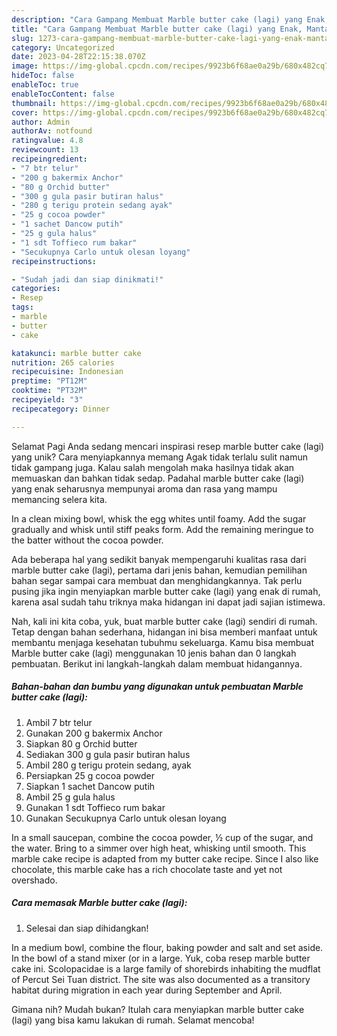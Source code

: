 ```yaml
---
description: "Cara Gampang Membuat Marble butter cake (lagi) yang Enak, Mantap"
title: "Cara Gampang Membuat Marble butter cake (lagi) yang Enak, Mantap"
slug: 1273-cara-gampang-membuat-marble-butter-cake-lagi-yang-enak-mantap
category: Uncategorized
date: 2023-04-28T22:15:38.070Z
image: https://img-global.cpcdn.com/recipes/9923b6f68ae0a29b/680x482cq70/marble-butter-cake-lagi-foto-resep-utama.jpg
hideToc: false
enableToc: true
enableTocContent: false
thumbnail: https://img-global.cpcdn.com/recipes/9923b6f68ae0a29b/680x482cq70/marble-butter-cake-lagi-foto-resep-utama.jpg
cover: https://img-global.cpcdn.com/recipes/9923b6f68ae0a29b/680x482cq70/marble-butter-cake-lagi-foto-resep-utama.jpg
author: Admin
authorAv: notfound
ratingvalue: 4.8
reviewcount: 13
recipeingredient:
- "7 btr telur"
- "200 g bakermix Anchor"
- "80 g Orchid butter"
- "300 g gula pasir butiran halus"
- "280 g terigu protein sedang ayak"
- "25 g cocoa powder"
- "1 sachet Dancow putih"
- "25 g gula halus"
- "1 sdt Toffieco rum bakar"
- "Secukupnya Carlo untuk olesan loyang"
recipeinstructions:

- "Sudah jadi dan siap dinikmati!"
categories:
- Resep
tags:
- marble
- butter
- cake

katakunci: marble butter cake 
nutrition: 265 calories
recipecuisine: Indonesian
preptime: "PT12M"
cooktime: "PT32M"
recipeyield: "3"
recipecategory: Dinner

---
```



Selamat Pagi Anda sedang mencari inspirasi resep marble butter cake (lagi) yang unik? Cara menyiapkannya memang Agak tidak terlalu sulit namun tidak gampang juga. Kalau salah mengolah maka hasilnya tidak akan memuaskan dan bahkan tidak sedap. Padahal marble butter cake (lagi) yang enak seharusnya mempunyai aroma dan rasa yang mampu memancing selera kita.


In a clean mixing bowl, whisk the egg whites until foamy. Add the sugar gradually and whisk until stiff peaks form. Add the remaining meringue to the batter without the cocoa powder.

Ada beberapa hal yang sedikit banyak mempengaruhi kualitas rasa dari marble butter cake (lagi), pertama dari jenis bahan, kemudian pemilihan bahan segar sampai cara membuat dan menghidangkannya. Tak perlu pusing jika ingin menyiapkan marble butter cake (lagi) yang enak di rumah, karena asal sudah tahu triknya maka hidangan ini dapat jadi sajian istimewa.


Nah, kali ini kita coba, yuk, buat marble butter cake (lagi) sendiri di rumah. Tetap dengan bahan sederhana, hidangan ini bisa memberi manfaat untuk membantu menjaga kesehatan tubuhmu sekeluarga. Kamu bisa membuat Marble butter cake (lagi) menggunakan 10 jenis bahan dan 0 langkah pembuatan. Berikut ini langkah-langkah dalam membuat hidangannya.

<!--inarticleads1-->

##### Bahan-bahan dan bumbu yang digunakan untuk pembuatan Marble butter cake (lagi):

1. Ambil 7 btr telur
1. Gunakan 200 g bakermix Anchor
1. Siapkan 80 g Orchid butter
1. Sediakan 300 g gula pasir butiran halus
1. Ambil 280 g terigu protein sedang, ayak
1. Persiapkan 25 g cocoa powder
1. Siapkan 1 sachet Dancow putih
1. Ambil 25 g gula halus
1. Gunakan 1 sdt Toffieco rum bakar
1. Gunakan Secukupnya Carlo untuk olesan loyang


In a small saucepan, combine the cocoa powder, ½ cup of the sugar, and the water. Bring to a simmer over high heat, whisking until smooth. This marble cake recipe is adapted from my butter cake recipe. Since I also like chocolate, this marble cake has a rich chocolate taste and yet not overshado. 

<!--inarticleads2-->

##### Cara memasak Marble butter cake (lagi):


1. Selesai dan siap dihidangkan!

In a medium bowl, combine the flour, baking powder and salt and set aside. In the bowl of a stand mixer (or in a large. Yuk, coba resep marble butter cake ini. Scolopacidae is a large family of shorebirds inhabiting the mudflat of Percut Sei Tuan district. The site was also documented as a transitory habitat during migration in each year during September and April. 

Gimana nih? Mudah bukan? Itulah cara menyiapkan marble butter cake (lagi) yang bisa kamu lakukan di rumah. Selamat mencoba!
